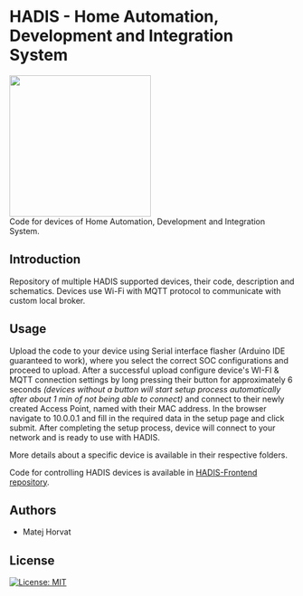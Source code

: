 # HADIS - Home Automation, Development and Integration System

<img src="https://github.com/HADIS-Home-Automation/HADIS-Devices/assets/logo.png" width="250"/>\
Code for devices of Home Automation, Development and Integration System.

## Introduction

Repository of multiple HADIS supported devices, their code, description and schematics. Devices use Wi-Fi with MQTT protocol to communicate with custom local broker.

## Usage

Upload the code to your device using Serial interface flasher (Arduino IDE guaranteed to work), where you select the correct SOC configurations and proceed to upload.
After a successful upload configure device's WI-FI & MQTT connection settings by long pressing their button for approximately 6 seconds *(devices without a button will
start setup process automatically after about 1 min of not being able to connect)* and connect to their newly created Access Point, named with their MAC address.
In the browser navigate to 10.0.0.1 and fill in the required data in the setup page and click submit. After completing the setup process, device will connect to your
network and is ready to use with HADIS.  

More details about a specific device is available in their respective folders.

Code for controlling HADIS devices is available in [HADIS-Frontend repository](https://github.com/HADIS-Home-Automation/HADIS-Frontend).

## Authors
- Matej Horvat

## License

[![License: MIT](https://img.shields.io/badge/License-MIT-yellow.svg)](./LICENSE)
